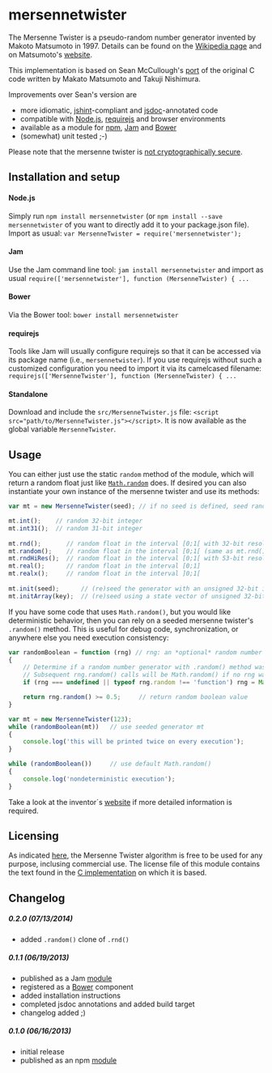 # mersennetwister
The Mersenne Twister is a pseudo-random number generator invented by Makoto Matsumoto in 1997. Details can be found on the [Wikipedia page](http://en.wikipedia.org/wiki/Mersenne_twister) and on Matsumoto's [website](http://www.math.sci.hiroshima-u.ac.jp/~m-mat/MT/emt.html).

This implementation is based on Sean McCullough's [port](https://gist.github.com/banksean/300494) of the original C code written by Makato Matsumoto and Takuji Nishimura.

Improvements over Sean's version are

  - more idiomatic, [jshint](http://www.jshint.com/)-compliant and [jsdoc](http://usejsdoc.org/)-annotated code
  - compatible with [Node.js](http://nodejs.org/), [requirejs](http://requirejs.org/)  and browser environments
  - available as a module for [npm](https://npmjs.org/), [Jam](http://jamjs.org/) and [Bower](http://bower.io/)
  - (somewhat) unit tested ;-)
 
Please note that the mersenne twister is [not cryptographically secure](http://www.math.sci.hiroshima-u.ac.jp/~m-mat/MT/efaq.html).

## Installation and setup
#### Node.js
Simply run `npm install mersennetwister` (or `npm install --save mersennetwister` of you want to directly add it to your package.json file). Import as usual: `var MersenneTwister = require('mersennetwister');`

#### Jam
Use the Jam command line tool: `jam install mersennetwister` and import as usual `require(['mersennetwister'], function (MersenneTwister) { ...`

#### Bower
Via the Bower tool: `bower install mersennetwister`

#### requirejs
Tools like Jam will usually configure requirejs so that it can be accessed via its package name (i.e., `mersennetwister`). If you use requirejs without such a customized configuration you need to import it via its camelcased filename: `requirejs(['MersenneTwister'], function (MersenneTwister) { ...` 

#### Standalone
Download and include the `src/MersenneTwister.js` file: `<script src="path/to/MersenneTwister.js"></script>`. It is now available as the global variable `MersenneTwister`.

## Usage
You can either just use the static `random` method of the module, which will return a random float just like [`Math.random`](https://developer.mozilla.org/en-US/docs/Web/JavaScript/Reference/Global_Objects/Math/random) does. If desired you can also instantiate your own instance of the mersenne twister and use its methods:

```javascript
var mt = new MersenneTwister(seed); // if no seed is defined, seed randomly

mt.int();    // random 32-bit integer
mt.int31();  // random 31-bit integer
    
mt.rnd();       // random float in the interval [0;1[ with 32-bit resolution
mt.random();    // random float in the interval [0;1[ (same as mt.rnd() above)
mt.rndHiRes();  // random float in the interval [0;1[ with 53-bit resolution
mt.real();      // random float in the interval [0;1]
mt.realx();     // random float in the interval ]0;1[
    
mt.init(seed);      // (re)seed the generator with an unsigned 32-bit integer
mt.initArray(key);  // (re)seed using a state vector of unsigned 32-bit integers
```

If you have some code that uses `Math.random()`, but you would like deterministic behavior, then you can rely on a seeded mersenne twister's `.random()` method. This is useful for debug code, synchronization, or anywhere else you need execution consistency:

```javascript
var randomBoolean = function (rng) // rng: an *optional* random number generator
{
    // Determine if a random number generator with .random() method was passed.
    // Subsequent rng.random() calls will be Math.random() if no rng was passed.
    if (rng === undefined || typeof rng.random !== 'function') rng = Math;

    return rng.random() >= 0.5;     // return random boolean value
}

var mt = new MersenneTwister(123);
while (randomBoolean(mt))   // use seeded generator mt
{
    console.log('this will be printed twice on every execution');
}

while (randomBoolean())     // use default Math.random()
{
    console.log('nondeterministic execution');
}
```

Take a look at the inventor´s [website](http://www.math.sci.hiroshima-u.ac.jp/~m-mat/MT/emt.html) if more detailed information is required.

## Licensing
As indicated [here](http://www.math.sci.hiroshima-u.ac.jp/~m-mat/MT/MT2002/elicense.html), the Mersenne Twister algorithm is free to be used for any purpose, inclusing commercial use. The license file of this module contains the text found in the [C implementation](http://www.math.sci.hiroshima-u.ac.jp/~m-mat/MT/MT2002/CODES/mt19937ar.c) on which it is based.

## Changelog
##### 0.2.0 (07/13/2014)
  - added `.random()` clone of `.rnd()`

##### 0.1.1 (06/19/2013)
  - published as a Jam [module](http://jamjs.org/packages/#/details/mersennetwister)
  - registered as a [Bower](http://bower.io/) component
  - added installation instructions
  - completed jsdoc annotations and added build target
  - changelog added ;)

##### 0.1.0 (06/16/2013)
  - initial release
  - published as an npm [module](https://npmjs.org/package/mersennetwister)
